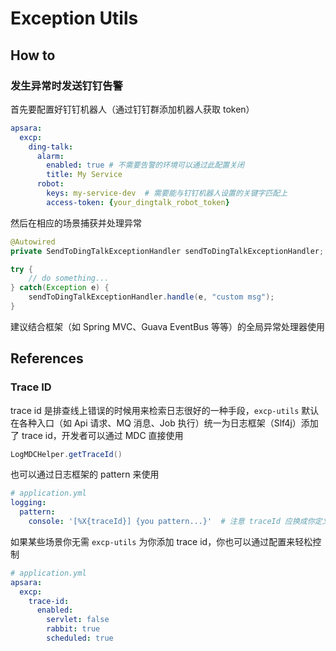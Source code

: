 # Exception Utils

## How to

### 发生异常时发送钉钉告警

首先要配置好钉钉机器人（通过钉钉群添加机器人获取 token）

```yaml
apsara:
  excp:
    ding-talk:
      alarm:
        enabled: true # 不需要告警的环境可以通过此配置关闭
        title: My Service
      robot:
        keys: my-service-dev  # 需要能与钉钉机器人设置的关键字匹配上
        access-token: {your_dingtalk_robot_token}
```

然后在相应的场景捕获并处理异常

```java
@Autowired
private SendToDingTalkExceptionHandler sendToDingTalkExceptionHandler;

try {
    // do something...
} catch(Exception e) {
    sendToDingTalkExceptionHandler.handle(e, "custom msg");
}
```

建议结合框架（如 Spring MVC、Guava EventBus 等等）的全局异常处理器使用


## References

### Trace ID

trace id 是排查线上错误的时候用来检索日志很好的一种手段，`excp-utils` 默认在各种入口（如 Api 请求、MQ 消息、Job 执行）统一为日志框架（Slf4j）添加了 trace id，开发者可以通过 MDC 直接使用

```java
LogMDCHelper.getTraceId()
```

也可以通过日志框架的 pattern 来使用

```yaml
# application.yml
logging:
  pattern:
    console: '[%X{traceId}] {you pattern...}'  # 注意 traceId 应换成你定义的 key
```

如果某些场景你无需 `excp-utils` 为你添加 trace id，你也可以通过配置来轻松控制
```yaml
# application.yml
apsara:
  excp:
    trace-id:
      enabled:
        servlet: false
        rabbit: true
        scheduled: true
```


